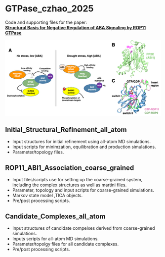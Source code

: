 # GTPase_czhao_2025

Code and supporting files for the paper:  
**[Structural Basis for Negative Regulation of ABA Signaling by ROP11 GTPase](https://www.biorxiv.org/content/10.1101/2020.05.20.107185v2)**  

![Framework Overview](figures/schematic.png)


## Initial_Structural_Refinement_all_atom
- Input structures for initial refinement using all-atom MD simulations.
- Input scripts for minimzation, equilibration and production simulations.
- Parameter/topology files.


## ROP11_ABI1_Association_coarse_grained
- Input files/scripts use for setting up the coarse-grained system, including the complex structures as well as martini files.
- Parameter, topology and input scripts for coarse-grained simulations.
- Markov state model ,TICA objects.
- Pre/post processing scripts.



## Candidate_Complexes_all_atom
- Input structures of candidate compelxes derived from coarse-grained simulations.
- Inputs scripts for all-atom MD simulations.
- Parameter/topolgy files for all candidate complexes.
- Pre/post processing scripts.
